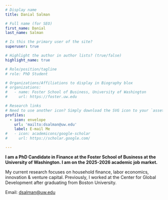 ```yaml
---
# Display name
title: Danial Salman

# Full name (for SEO)
first_name: Danial
last_name: Salman

# Is this the primary user of the site?
superuser: true

# Highlight the author in author lists? (true/false)
highlight_name: true

# Role/position/tagline
# role: PhD Student

# Organizations/Affiliations to display in Biography blox
# organizations:
#   - name: Foster School of Business, University of Washington
#     url: https://foster.uw.edu

# Research links
# Need to use another icon? Simply download the SVG icon to your `assets/media/icons/` folder.
profiles:
  - icon: envelope
    url: 'mailto:dsalman@uw.edu'
    label: E-mail Me
#   - icon: academicons/google-scholar
#     url: https://scholar.google.com/

---
```


**I am a PhD Candidate in Finance at the Foster School of Business at the University of Washington. I am on the 2025-2026 academic job market.**

My current research focuses on household finance, labor economics, innovation & venture capital. Previously, I worked at the Center for Global Development after graduating from Boston University.

Email: dsalman@uw.edu
